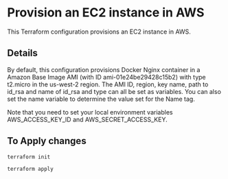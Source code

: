 # Provision an EC2 instance in AWS
This Terraform configuration provisions an EC2 instance in AWS.

## Details
By default, this configuration provisions Docker Nginx container in a Amazon Base Image AMI (with ID ami-01e24be29428c15b2) with type t2.micro in the us-west-2 region.
The AMI ID, region, key name, path to id_rsa and name of id_rsa and type can all be set as variables.
You can also set the name variable to determine the value set for the Name tag.

Note that you need to set your local environment variables AWS_ACCESS_KEY_ID and AWS_SECRET_ACCESS_KEY.


## To Apply changes
```
terraform init
```
```
terraform apply
```
